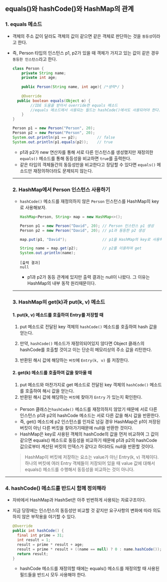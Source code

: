 ## equals()와 hashCode()와 HashMap의 관계

### 1. equals 메소드

- 객체의 주소 값이 달라도 객체의 값이 같으면 같은 객체로 판단하는 것을 `동등성`이라고 한다.

- 즉, Person 타입의 인스턴스 p1, p2가 있을 때 객체가 가지고 있는 값이 같은 경우 `동등한 인스턴스`라고 한다.

  ```java
  class Person {
      private String name;
      private int age;
      
      public Person(String name, int age){ /*생략*/ }
      
      @Override
  	public boolean equals(Object o) {
          //IDE 도움을 받아서 override한 equals 메소드
          //equals 메소드에서 사용되는 필드는 hashCode()에서도 사용되어야 한다.
      }
  }
  ```

  ```java
  Person p1 = new Person("Person", 20);
  Person p2 = new Person("Person", 20);
  System.out.println(p1 == p2); 		// false
  System.out.println(p1.equals(p2)); 	// true
  ```

  - p1과 p2가 new 연산자를 통해 서로 다른 인스턴스를 생성했지만 재정의한 `equals()` 메소드를 통해 동등성을 비교하면 `true`를 출력한다.
  - 같은 타입의 객체들간의 동등성만을 비교한다고 장담할 수 있다면 `equals()` 메소드만 재정의하더라도 문제되지 않는다.

  ---

  ### 2. HashMap에서 Person 인스턴스 사용하기

  - `hashCode()` 메소드를 재정의하지 않은 `Person` 인스턴스를 HashMap의 key로 사용해보자.

    ```java
    HashMap<Person, String> map = new HashMap<>();
    
    Person p1 = new Person("David", 20); // Person 인스턴스 p1 생성
    Person p2 = new Person("David", 20); // p1과 동등한 p2 생성
    
    map.put(p1, "David"); 				 // p1을 HashMap의 key로 사용하여 저장
    
    String name = map.get(p2);			 // p2를 이용하여 get
    System.out.println(name);
    ```

    ```
    [출력 결과]
    null
    ```

    - p1과 p2가 동등 관계에 있지만 출력 결과는 null이 나왔다. 그 이유는 HashMap의 내부 동작 원리때문이다.

  ---

  ### 3. HashMap의 get(k)과 put(k, v) 메소드

  #### 1. put(k, v) 메소드를 호출하여 Entry를 저장할 때

  1. put 메소드로 전달된 key 객체의 `hashCode()` 메소드를 호출하여 hash 값을 얻는다.

  2. 만약, `hashCode()` 메소드가 재정의되어있지 않다면 Object 클래스의 hashCode를 호출할 것이고 이는 단순히 메모리상의 주소 값을 리턴한다.

  3. 반환된 해시 값에 해당하는 `버킷`에 `Entry(k, v)` 를 저장한다.

  

  #### 2. get(k) 메소드를 호출하여 값을 찾아올 때

  1. put 메소드와 마찬가지로 get 메소드로 전달된 key 객체의 `hashCode()` 메소드를 호출하여 해시 값을 얻는다.
  2. 반환된 해시 값에 해당하는 `버킷`에 찾아가 `Entry` 가 있는지 확인한다.

  #### 

  - Person 클래스는`hashCode()` 메소드를 재정의하지 않았기 때문에 서로 다른 인스턴스 p1과 p2의 hashCode 메소드는 서로 다른 값을 해시 값을 반환한다.
  - 즉, get() 메소드에 p2 인스턴스를 인자로 넘길 경우 HashMap은 p1이 저장된 버킷이 아닌 다른 버킷을 찾아가기때문에 null을 반환한 것이다.
  - HashMap은 key로 사용된 객체의 hashCode의 값을 먼저 비교하여 그 값이 같으면 equals() 메소드로 동등성을 비교하기 때문에 p1과 p2의 hashCode 값으로부터 계산된 버킷의 인덱스가 같다고 하더라도 null을 반환할 것이다.

  

  > HashMap이 버킷에 저장하는 요소는 value가 아닌 Entry(k, v) 객체이다. 하나의 버킷에 여러 Entry 객체들이 저장되어 있을 때 value 값에 대해서 equals() 메소드를 수행해서 동등성을 비교하는 것이 아니다.

---

### 4. hashCode() 메소드를 반드시 함께 정의해라

- 자바에서 HashMap과 HashSet은 아주 빈번하게 사용되는 자료구조이다.

- 지금 당장에는 인스턴스의 동등성만 비교할 것 같지만 요구사항의 변화에 따라 의도하지 않은 부작용을 야기할 수 있다.

  ```java
  @Override
  public int hashCode() {
  	final int prime = 31;
  	int result = 1;
  	result = prime * result + age;
  	result = prime * result + ((name == null) ? 0 : name.hashCode());
  	return result;
  }
  ```

  - hashCode 메소드를 재정의할 때에는 equals() 메소드를 재정의할 때 사용된 필드들을 반드시 모두 사용해야 한다.